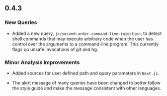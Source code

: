 ## 0.4.3

### New Queries

* Added a new query, `js/second-order-command-line-injection`, to detect shell
  commands that may execute arbitrary code when the user has control over 
  the arguments to a command-line program.
  This currently flags up unsafe invocations of git and hg.

### Minor Analysis Improvements

- Added sources for user defined path and query parameters in `Next.js`.
* The alert message of many queries have been changed to better follow the style guide and make the message consistent with other languages.
